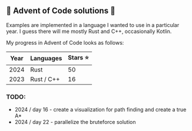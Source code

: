 ## 🎄 Advent of Code solutions 🎄

Examples are implemented in a language I wanted to use in a particular year. I guess there will me mostly Rust and C++, occasionally Kotlin.

My progress in Advent of Code looks as follows:

| Year | Languages  | Stars ⭐ |
| ---- | ---------- | ------- |
| 2024 | Rust       | 50      |
| 2023 | Rust / C++ | 16      |

### TODO:

- 2024 / day 16 - create a visualization for path finding and create a true A*
- 2024 / day 22 - parallelize the bruteforce solution


